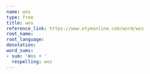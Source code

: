 ```yaml
---
name: wos
type: free
title: wos
reference_link: https://www.etymonline.com/word/wos
root_name: 
root_language: 
denotation: 
word_sums:
- sum: 'Wos + '
  respelling: wos
---
```

